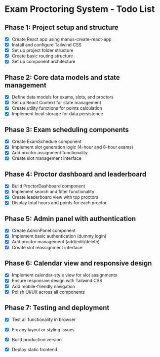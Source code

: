 # Exam Proctoring System - Todo List

## Phase 1: Project setup and structure
- [x] Create React app using manus-create-react-app
- [x] Install and configure Tailwind CSS
- [x] Set up project folder structure
- [x] Create basic routing structure
- [x] Set up component architecture

## Phase 2: Core data models and state management
- [x] Define data models for exams, slots, and proctors
- [x] Set up React Context for state management
- [x] Create utility functions for points calculation
- [x] Implement local storage for data persistence

## Phase 3: Exam scheduling components
- [x] Create ExamSchedule component
- [x] Implement slot generation logic (4-hour and 8-hour exams)
- [x] Add proctor assignment functionality
- [x] Create slot management interface

## Phase 4: Proctor dashboard and leaderboard
- [x] Build ProctorDashboard component
- [x] Implement search and filter functionality
- [x] Create leaderboard view with top proctors
- [x] Display total hours and points for each proctor

## Phase 5: Admin panel with authentication
- [x] Create AdminPanel component
- [x] Implement basic authentication (dummy login)
- [x] Add proctor management (add/edit/delete)
- [x] Create slot reassignment interface

## Phase 6: Calendar view and responsive design
- [x] Implement calendar-style view for slot assignments
- [x] Ensure responsive design with Tailwind CSS
- [x] Add mobile-friendly navigation
- [x] Polish UI/UX across all components

## Phase 7: Testing and deployment
- [x] Test all functionality in browser
- [x] Fix any layout or styling issues
- [x] Build production version
- [x] Deploy static frontend

